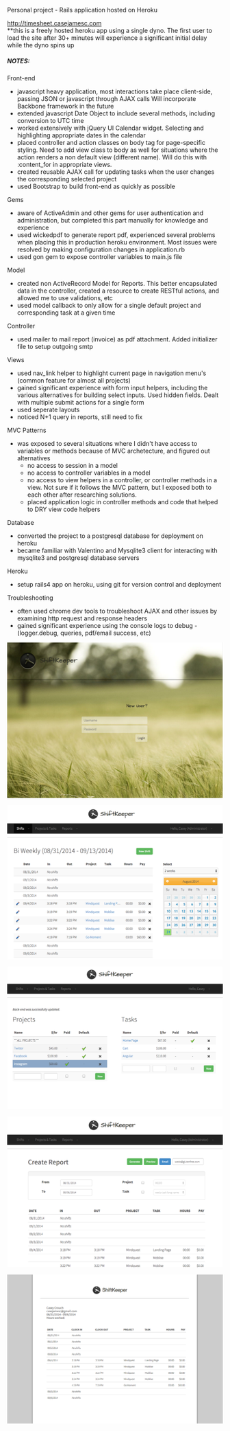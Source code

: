 Personal project - Rails application hosted on Heroku

http://timesheet.casejamesc.com <br>
**this is a freely hosted heroku app using a single dyno. The first user to load the site after 30+ minutes will experience a significant initial delay while the dyno spins up

##### NOTES:

Front-end
  - javascript heavy application, most interactions take place client-side, passing JSON or javascript through AJAX calls
  Will incorporate Backbone framework in the future
  - extended javascript Date Object to include several methods, including conversion to UTC time
  - worked extensively with jQuery UI Calendar widget. Selecting and highlighting appropriate dates in the calendar
  - placed controller and action classes on body tag for page-specific styling. Need to add view class to body as well for situations where the action renders a non default view (different name). Will do this with :content_for in appropriate views.
  - created reusable AJAX call for updating tasks when the user changes the corresponding selected project
  - used Bootstrap to build front-end as quickly as possible 
    
Gems
  - aware of ActiveAdmin and other gems for user authentication and administration, but completed this part manually for knowledge and experience
  - used wickedpdf to generate report pdf, experienced several problems when placing this in production heroku environment. Most issues were resolved by making configuration changes in application.rb
  - used gon gem to expose controller variables to main.js file

Model
  - created non ActiveRecord Model for Reports. This better encapsulated data in the controller, created a resource to create RESTful actions, and allowed me to use validations, etc
  - used model callback to only allow for a single default project and corresponding task at a given time 

Controller
  - used mailer to mail report (invoice) as pdf attachment. Added initializer file to setup outgoing smtp

Views
  - used nav_link helper to highlight current page in navigation menu's (common feature for almost all projects)
  - gained significant experience with form input helpers, including the various alternatives for building select inputs. Used hidden fields. Dealt with multiple submit actions for a single form 
  - used seperate layouts
  - noticed N+1 query in reports, still need to fix

MVC Patterns
  - was exposed to several situations where I didn't have access to variables or methods because of MVC archetecture, and figured out alternatives
    - no access to session in a model
    - no access to controller variables in a model
    - no access to view helpers in a controller, or controller methods in a view. Not sure if it follows the MVC pattern, but I exposed both to each other after researching solutions.
    - placed application logic in controller methods and code that helped to DRY view code helpers

Database
  - converted the project to a postgresql database for deployment on heroku
  - became familiar with Valentino and Mysqlite3 client for interacting with mysqlite3 and postgresql database servers

Heroku
  - setup rails4 app on heroku, using git for version control and deployment

Troubleshooting
  - often used chrome dev tools to troubleshoot AJAX and other issues by examining http request and response headers
  - gained significant experience using the console logs to debug - (logger.debug, queries, pdf/email success, etc)


![Home Screenshot](https://github.com/casejamesc/timesheet/blob/master/app/assets/images/screenshots/1.jpg "home")

![Shifts Screenshot](https://github.com/casejamesc/timesheet/blob/master/app/assets/images/screenshots/2.jpg "shifts")

![Project-Tasks Screenshot](https://github.com/casejamesc/timesheet/blob/master/app/assets/images/screenshots/3.jpg "projects and tasks")

![Report Screenshot](https://github.com/casejamesc/timesheet/blob/master/app/assets/images/screenshots/4.jpg "report")

![PDF Screenshot](https://github.com/casejamesc/timesheet/blob/master/app/assets/images/screenshots/5.jpg "pdf to email")
